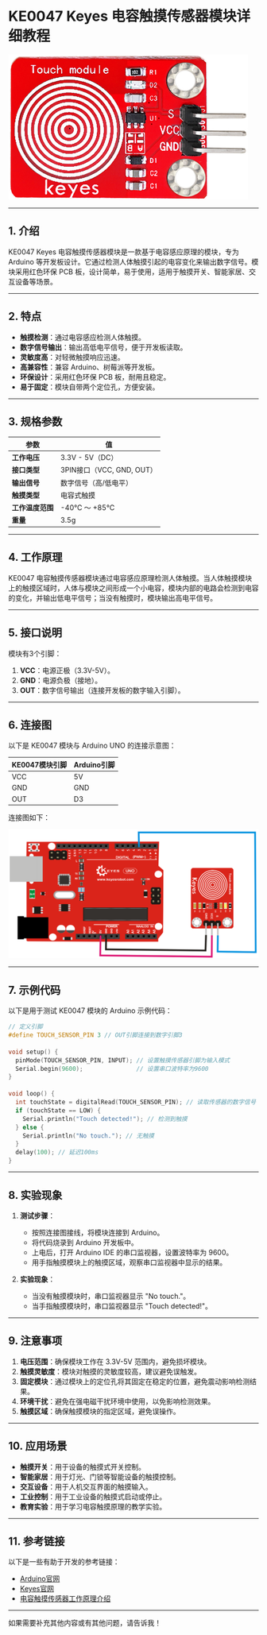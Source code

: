 # **KE0047 Keyes 电容触摸传感器模块详细教程**

![image-20250312160701434](media/image-20250312160701434.png)

---

## **1. 介绍**

KE0047 Keyes 电容触摸传感器模块是一款基于电容感应原理的模块，专为 Arduino 等开发板设计。它通过检测人体触摸引起的电容变化来输出数字信号。模块采用红色环保 PCB 板，设计简单，易于使用，适用于触摸开关、智能家居、交互设备等场景。

---

## **2. 特点**

- **触摸检测**：通过电容感应检测人体触摸。
- **数字信号输出**：输出高低电平信号，便于开发板读取。
- **灵敏度高**：对轻微触摸响应迅速。
- **高兼容性**：兼容 Arduino、树莓派等开发板。
- **环保设计**：采用红色环保 PCB 板，耐用且稳定。
- **易于固定**：模块自带两个定位孔，方便安装。

---

## **3. 规格参数**

| 参数            | 值                     |
|-----------------|------------------------|
| **工作电压**    | 3.3V - 5V（DC）        |
| **接口类型**    | 3PIN接口（VCC, GND, OUT） |
| **输出信号**    | 数字信号（高/低电平）  |
| **触摸类型**    | 电容式触摸             |
| **工作温度范围**| -40℃ ～ +85℃          |
| **重量**        | 3.5g                   |

---

## **4. 工作原理**

KE0047 电容触摸传感器模块通过电容感应原理检测人体触摸。当人体触摸模块上的触摸区域时，人体与模块之间形成一个小电容，模块内部的电路会检测到电容的变化，并输出低电平信号；当没有触摸时，模块输出高电平信号。

---

## **5. 接口说明**

模块有3个引脚：
1. **VCC**：电源正极（3.3V-5V）。
2. **GND**：电源负极（接地）。
3. **OUT**：数字信号输出（连接开发板的数字输入引脚）。

---

## **6. 连接图**

以下是 KE0047 模块与 Arduino UNO 的连接示意图：

| KE0047模块引脚 | Arduino引脚 |
| -------------- | ----------- |
| VCC            | 5V          |
| GND            | GND         |
| OUT            | D3          |

连接图如下：

![image-20250312160713847](media/image-20250312160713847.png)

---

## **7. 示例代码**

以下是用于测试 KE0047 模块的 Arduino 示例代码：

```cpp
// 定义引脚
#define TOUCH_SENSOR_PIN 3 // OUT引脚连接到数字引脚3

void setup() {
  pinMode(TOUCH_SENSOR_PIN, INPUT); // 设置触摸传感器引脚为输入模式
  Serial.begin(9600);               // 设置串口波特率为9600
}

void loop() {
  int touchState = digitalRead(TOUCH_SENSOR_PIN); // 读取传感器的数字信号
  if (touchState == LOW) {
    Serial.println("Touch detected!"); // 检测到触摸
  } else {
    Serial.println("No touch."); // 无触摸
  }
  delay(100); // 延迟100ms
}
```

---

## **8. 实验现象**

1. **测试步骤**：
   - 按照连接图接线，将模块连接到 Arduino。
   - 将代码烧录到 Arduino 开发板中。
   - 上电后，打开 Arduino IDE 的串口监视器，设置波特率为 9600。
   - 用手指触摸模块上的触摸区域，观察串口监视器中显示的结果。

2. **实验现象**：
   - 当没有触摸模块时，串口监视器显示 "No touch."。
   - 当手指触摸模块时，串口监视器显示 "Touch detected!"。

---

## **9. 注意事项**

1. **电压范围**：确保模块工作在 3.3V-5V 范围内，避免损坏模块。
2. **触摸灵敏度**：模块对触摸的灵敏度较高，建议避免误触发。
3. **固定模块**：通过模块上的定位孔将其固定在稳定的位置，避免震动影响检测结果。
4. **环境干扰**：避免在强电磁干扰环境中使用，以免影响检测效果。
5. **触摸区域**：确保触摸模块的指定区域，避免误操作。

---

## **10. 应用场景**

- **触摸开关**：用于设备的触摸式开关控制。
- **智能家居**：用于灯光、门锁等智能设备的触摸控制。
- **交互设备**：用于人机交互界面的触摸输入。
- **工业控制**：用于工业设备的触摸式启动或停止。
- **教育实验**：用于学习电容触摸原理的教学实验。

---

## **11. 参考链接**

以下是一些有助于开发的参考链接：
- [Arduino官网](https://www.arduino.cc/)
- [Keyes官网](http://www.keyes-robot.com/)
- [电容触摸传感器工作原理介绍](https://en.wikipedia.org/wiki/Touch_sensor)

---

如果需要补充其他内容或有其他问题，请告诉我！
